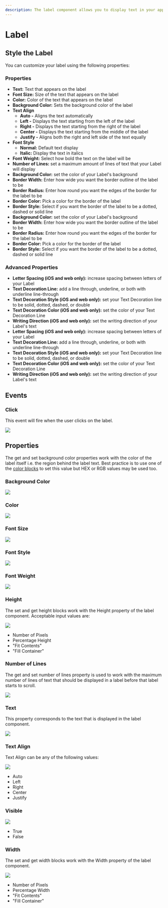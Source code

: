 ```yaml
---
description: The label component allows you to display text in your app.
---
```


# Label

## Style the Label <a href="#style-the-label" id="style-the-label"></a>

You can customize your label using the following properties:

### Properties <a href="#properties-1" id="properties-1"></a>

* **Text:** Text that appears on the label
* **Font Size:** Size of the text that appears on the label
* **Color:** Color of the text that appears on the label
* **Background Color:** Sets the background color of the label
* **Text Align**
  * **Auto -** Aligns the text automatically
  * **Left -** Displays the text starting from the left of the label
  * **Right -** Displays the text starting from the right of the label
  * **Center -** Displays the text starting from the middle of the label
  * **Justify -** Aligns both the right and left side of the text equally
* **Font Style**
  * **Normal:** Default text display
  * **Italic:** Display the text in italics
* **Font Weight:** Select how bold the text on the label will be
* **Number of Lines:** set a maximum amount of lines of text that your Label will display
* **Background Color:** set the color of your Label's background
* **Border Width:** Enter how wide you want the border outline of the label to be
* **Border** **Radius:** Enter how round you want the edges of the border for the label to be
* **Border Color:** Pick a color for the border of the label
* **Border Style:** Select if you want the border of the label to be a dotted, dashed or solid line
* **Background Color:** set the color of your Label's background
* **Border Width:** Enter how wide you want the border outline of the label to be
* **Border** **Radius:** Enter how round you want the edges of the border for the label to be
* **Border Color:** Pick a color for the border of the label
* **Border Style:** Select if you want the border of the label to be a dotted, dashed or solid line

### Advanced Properties <a href="#advanced-properties" id="advanced-properties"></a>

* **Letter Spacing (iOS and web only):** increase spacing between letters of your Label
* **Text Decoration Line:** add a line through, underline, or both with underline line-through
* **Text Decoration Style (iOS and web only):** set your Text Decoration line to be solid, dotted, dashed, or double
* **Text Decoration Color (iOS and web only):** set the color of your Text Decoration Line
* **Writing Direction (iOS and web only):** set the writing direction of your Label's text
* **Letter Spacing (iOS and web only):** increase spacing between letters of your Label
* **Text Decoration Line:** add a line through, underline, or both with underline line-through
* **Text Decoration Style (iOS and web only):** set your Text Decoration line to be solid, dotted, dashed, or double
* **Text Decoration Color (iOS and web only):** set the color of your Text Decoration Line
* **Writing Direction (iOS and web only):** set the writing direction of your Label's text

## Events <a href="#events" id="events"></a>

### Click <a href="#click" id="click"></a>

This event will fire when the user clicks on the label.

![](https://docs.thunkable.com/\~/files/v0/b/gitbook-28427.appspot.com/o/assets%2F-LAn5scXl2uqUJUOqkJo%2F-MA5guzt3PT-bmFFNgtV%2F-MA5jXwBVyl0JQnJHoAV%2Fla\_click.png?alt=media\&token=9b19a208-53ce-4079-a5c5-b9a51416e0c5)

## Properties <a href="#properties" id="properties"></a>

The get and set background color properties work with the color of the label itself i.e. the region behind the label text. Best practice is to use one of the [color blocks](https://docs.thunkable.com/v/drag-and-drop/color) to set this value but HEX or RGB values may be used too.

### Background Color <a href="#background-color" id="background-color"></a>

![](https://docs.thunkable.com/\~/files/v0/b/gitbook-28427.appspot.com/o/assets%2F-LAn5scXl2uqUJUOqkJo%2F-MWYr390JU0vOfN\_ODXd%2F-MWYr8wphqyxcktI3LSs%2Fbg\_color.png?alt=media\&token=0c34d28a-233f-4faf-8e14-1bf1937903b2)

### Color <a href="#color" id="color"></a>

![](https://docs.thunkable.com/\~/files/v0/b/gitbook-28427.appspot.com/o/assets%2F-LAn5scXl2uqUJUOqkJo%2F-MWYr390JU0vOfN\_ODXd%2F-MWYrBE16\_5JDdFbvj6X%2Fcolor.png?alt=media\&token=79be07c2-c61d-43ff-bc6f-e36b157dc3ca)

### Font Size <a href="#font-size" id="font-size"></a>

![](https://docs.thunkable.com/\~/files/v0/b/gitbook-28427.appspot.com/o/assets%2F-LAn5scXl2uqUJUOqkJo%2F-MWYr390JU0vOfN\_ODXd%2F-MWYrEmf7fV\_kmMU-hZi%2Ffont\_size.png?alt=media\&token=7ca9c0cd-c915-4e90-8b63-35de1011e512)

### Font Style <a href="#font-style" id="font-style"></a>

![](https://docs.thunkable.com/\~/files/v0/b/gitbook-28427.appspot.com/o/assets%2F-LAn5scXl2uqUJUOqkJo%2F-MWYr390JU0vOfN\_ODXd%2F-MWYrI1eHAHeohhzDJ77%2Ffont\_style.png?alt=media\&token=97760c0e-3dfd-47f9-a699-e9bfd435c251)

### Font Weight <a href="#font-weight" id="font-weight"></a>

![](https://docs.thunkable.com/\~/files/v0/b/gitbook-28427.appspot.com/o/assets%2F-LAn5scXl2uqUJUOqkJo%2F-MWYr390JU0vOfN\_ODXd%2F-MWYrKDrUoRzlych2ekH%2Ffont\_weight.png?alt=media\&token=a2c0787d-ee53-4c3f-8a5f-b60300968e4c)

### Height <a href="#height" id="height"></a>

The set and get height blocks work with the Height property of the label component. Acceptable input values are:

![](https://docs.thunkable.com/\~/files/v0/b/gitbook-28427.appspot.com/o/assets%2F-LAn5scXl2uqUJUOqkJo%2F-MWYr390JU0vOfN\_ODXd%2F-MWYrMmKFgwAnBjxmaiF%2Fheight.png?alt=media\&token=d893f675-821e-4770-b4b6-cad8f7814311)

* Number of Pixels
* Percentage Height
* "Fit Contents"
* "Fill Container"

### Number of Lines <a href="#number-of-lines" id="number-of-lines"></a>

The get and set number of lines property is used to work with the maximum number of lines of text that should be displayed in a label before that label starts to scroll.

![](https://docs.thunkable.com/\~/files/v0/b/gitbook-28427.appspot.com/o/assets%2F-LAn5scXl2uqUJUOqkJo%2F-MWYr390JU0vOfN\_ODXd%2F-MWYrPOmCs6UlKCEC8ES%2Fnum\_lines.png?alt=media\&token=8fbcc095-5ec2-4189-a85c-0a957592384d)

### Text <a href="#text" id="text"></a>

This property corresponds to the text that is displayed in the label component.

![](https://docs.thunkable.com/\~/files/v0/b/gitbook-28427.appspot.com/o/assets%2F-LAn5scXl2uqUJUOqkJo%2F-MWYr390JU0vOfN\_ODXd%2F-MWYrRzONlpk0GaUmPmy%2Ftext.png?alt=media\&token=c7f514b6-b342-44b4-9b5f-9c4826ccc483)

### Text Align <a href="#text-align" id="text-align"></a>

Text Align can be any of the following values:

![](https://docs.thunkable.com/\~/files/v0/b/gitbook-28427.appspot.com/o/assets%2F-LAn5scXl2uqUJUOqkJo%2F-MWYr390JU0vOfN\_ODXd%2F-MWYrTtYaUaIyX321lJC%2Ftext\_align.png?alt=media\&token=6c5d7b68-336f-4e0c-8a51-4cb24ae77012)

* Auto
* Left
* Right
* Center
* Justify

### Visible <a href="#visible" id="visible"></a>

![](https://docs.thunkable.com/\~/files/v0/b/gitbook-28427.appspot.com/o/assets%2F-LAn5scXl2uqUJUOqkJo%2F-MWYr390JU0vOfN\_ODXd%2F-MWYrWC11aSImy7ieRQB%2Fvisible.png?alt=media\&token=99d0c092-43e8-4b21-977f-63be22157d4e)

* True
* False

### Width <a href="#width" id="width"></a>

The set and get width blocks work with the Width property of the label component.

![](https://docs.thunkable.com/\~/files/v0/b/gitbook-28427.appspot.com/o/assets%2F-LAn5scXl2uqUJUOqkJo%2F-MWYsAlosgFhvUhh0x6j%2F-MWYxsqSYJdVVHiqoIHb%2Fwidth.png?alt=media\&token=b2e7105e-8ff5-4963-a59c-22435376e96d)

* Number of Pixels
* Percentage Width
* "Fit Contents"
* "Fill Container"
